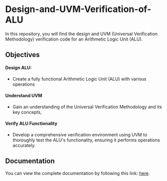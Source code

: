 # Design-and-UVM-Verification-of-ALU

In this repository, you will find the design and UVM (Universal Verification Methodology) verification code for an Arithmetic Logic Unit (ALU).

 ## Objectives
#### Design ALU: 
- Create a fully functional Arithmetic Logic Unit (ALU) with various operations 
#### Understand UVM 
- Gain an understanding of the Universal Verification Methodology and its key concepts, 
#### Verify ALU Functionality
- Develop a comprehensive verification environment using UVM to thoroughly test the ALU's functionality, ensuring it performs operations accurately.
## Documentation
You can view the complete documentation by following this link: [here](https://github.com/Saad-emb/Design-and-UVM-Verification-of-ALU/blob/main/documentation/UVM.pdf).


